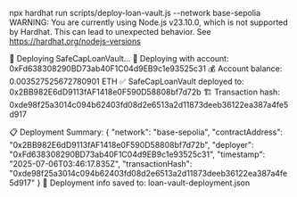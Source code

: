 npx hardhat run scripts/deploy-loan-vault.js --network base-sepolia
WARNING: You are currently using Node.js v23.10.0, which is not supported by Hardhat. This can lead to unexpected behavior. See https://hardhat.org/nodejs-versions


🚀 Deploying SafeCapLoanVault...
📝 Deploying with account: 0xFd638308290BD73ab40F1C04d9EB9c1e93525c31
💰 Account balance: 0.003527525672780901 ETH
✅ SafeCapLoanVault deployed to: 0x2BB982E6dD9113fAF1418e0F590D58808bf7d72b
🏗️ Transaction hash: 0xde98f25a3014c094b62403fd08d2e6513a2d11873deeb36122ea387a4fe5d917

📋 Deployment Summary:
{
  "network": "base-sepolia",
  "contractAddress": "0x2BB982E6dD9113fAF1418e0F590D58808bf7d72b",
  "deployer": "0xFd638308290BD73ab40F1C04d9EB9c1e93525c31",
  "timestamp": "2025-07-06T03:46:17.835Z",
  "transactionHash": "0xde98f25a3014c094b62403fd08d2e6513a2d11873deeb36122ea387a4fe5d917"
}
💾 Deployment info saved to: loan-vault-deployment.json


